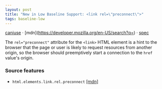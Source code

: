 ```yaml
---
layout: post
title: "New in Low Baseline Support: <link rel=\"preconnect\">"
tags: baseline-low
---
```


[caniuse](https://caniuse.com/?search=link-rel-preconnect) · [mdn](https://developer.mozilla.org/en-US/search?q=<link rel="preconnect">) · [spec](https://html.spec.whatwg.org/multipage/links.html#link-type-preconnect)

The `rel="preconnect"` attribute for the `<link>` HTML element is a hint to the browser that the page or user is likely to request resources from another origin, so the browser should preemptively start a connection to the `href` value's origin.

### Source features

- ``html.elements.link.rel.preconnect`` [[mdn]](https://developer.mozilla.org/en-US/search?q=html.elements.link.rel.preconnect)
